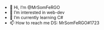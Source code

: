- 👋 Hi, I’m @MrSomFeRGO
- 👀 I’m interested in web-dev
- 🌱 I’m currently learning C#
- 📫 How to reach me DS: MrSomFeRGO#1723

<!---
MrSomFeRGO/MrSomFeRGO is a ✨ special ✨ repository because its `README.md` (this file) appears on your GitHub profile.
You can click the Preview link to take a look at your changes.
--->
